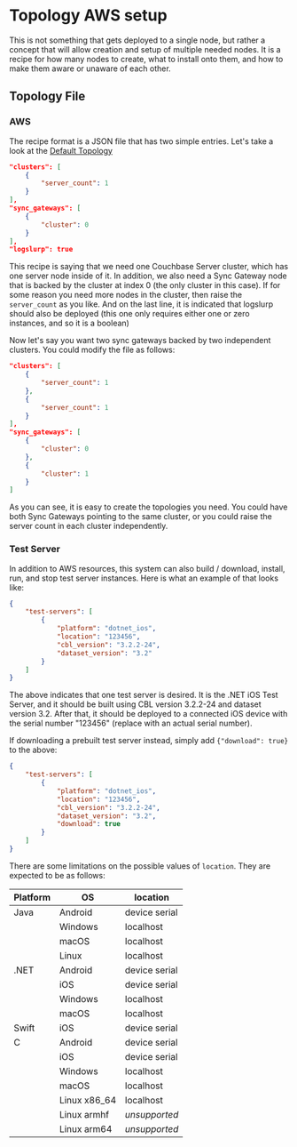 # Topology AWS setup

This is not something that gets deployed to a single node, but rather a concept that will allow creation and setup of multiple needed nodes.  It is a recipe for how many nodes to create, what to install onto them, and how to make them aware or unaware of each other.

## Topology File

### AWS

The recipe format is a JSON file that has two simple entries.  Let's take a look at the [Default Topology](./default_topology.json)

```json
"clusters": [
    {
        "server_count": 1
    }
],
"sync_gateways": [
    {
        "cluster": 0
    }
],
"logslurp": true
```

This recipe is saying that we need one Couchbase Server cluster, which has one server node inside of it.  In addition, we also need a Sync Gateway node that is backed by the cluster at index 0 (the only cluster in this case).  If for some reason you need more nodes in the cluster, then raise the `server_count` as you like.  And on the last line, it is indicated that logslurp should also be deployed (this one only requires either one or zero instances, and so it is a boolean)

Now let's say you want two sync gateways backed by two independent clusters.  You could modify the file as follows:

```json
"clusters": [
    {
        "server_count": 1
    },
    {
        "server_count": 1
    }
],
"sync_gateways": [
    {
        "cluster": 0
    },
    {
        "cluster": 1
    }
]
```

As you can see, it is easy to create the topologies you need.  You could have both Sync Gateways pointing to the same cluster, or you could raise the server count in each cluster independently.

### Test Server

In addition to AWS resources, this system can also build / download, install, run, and stop test server instances.  Here is what an example of that looks like:

```json
{
    "test-servers": [
        {
            "platform": "dotnet_ios",
            "location": "123456",
            "cbl_version": "3.2.2-24",
            "dataset_version": "3.2"
        }
    ]
}
```

The above indicates that one test server is desired.  It is the .NET iOS Test Server, and it should be built using CBL version 3.2.2-24 and dataset version 3.2.  After that, it should be deployed to a connected iOS device with the serial number "123456" (replace with an actual serial number).

If downloading a prebuilt test server instead, simply add `{"download": true}` to the above:

```json
{
    "test-servers": [
        {
            "platform": "dotnet_ios",
            "location": "123456",
            "cbl_version": "3.2.2-24",
            "dataset_version": "3.2",
            "download": true
        }
    ]
}
```

There are some limitations on the possible values of `location`.  They are expected to be as follows:

| Platform | OS | location |
| -- | -- | -- |
| Java | Android | device serial |
| | Windows | localhost |
| | macOS | localhost |
| | Linux | localhost |
| .NET | Android | device serial |
| | iOS | device serial |
| | Windows | localhost |
| | macOS | localhost |
| Swift | iOS | device serial |
| C | Android | device serial |
| | iOS | device serial |
| | Windows | localhost |
| | macOS | localhost |
| | Linux x86_64 | localhost |
| | Linux armhf | *unsupported* |
| | Linux arm64 | *unsupported* |